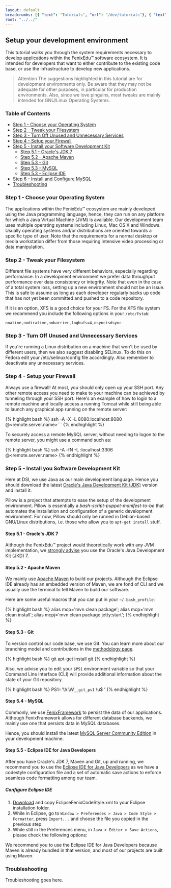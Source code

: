 ```yaml
---
layout: default
breadcrumbs: [{ "text": "Tutorials", "url": "/dev/tutorials"}, { "text": "Setup your development environment", "url": "/dev/tutorials/setup-your-development-environment/" }]
root: "../../"
---
```

## Setup your development environment

This tutorial walks you through the system requirements necessary to develop applications within the FenixEdu™ software ecosystem. It is intended for developers that want to either contribute to the existing code base, or use the infrastructure to develop new applications.

> <span>Attention</span>
> The suggestions highlighted in this tutorial are for development environments only. Be aware that they may not be adequate for other purposes, in particular for production environments. Also, since we love pinguins, most tweaks are mainly intended for GNU/Linux Operating Systems.

### Table of Contents
* [Step 1 - Choose your Operating System](#toc_2)
* [Step 2 - Tweak your Filesystem](#toc_3)
* [Step 3 - Turn Off Unused and Unnecessary Services](#toc_4)
* [Step 4 - Setup your Firewall](#toc_5)
* [Step 5 - Install your Software Development Kit](#toc_6)
	* [Step 5.1 - Oracle's JDK 7](#toc_7)
	* [Step 5.2 - Apache Maven](#toc_8)
	* [Step 5.3 - Git](#toc_9)
	* [Step 5.3 - MySQL](#toc_10)
	* [Step 5.3 - Eclipse IDE](#toc_11)
* [Step 6 - Install and Configure MySQL](#toc_12)
* [Troubleshooting](#toc_13)


### Step 1 - Choose your Operating System

The applications within the FenixEdu™ ecosystem are mainly developed using the Java programming language, hence, they can run on any platform for which a Java Virtual Machine (JVM) is available. Our development team uses multiple operating systems including Linux, Mac OS X and Windows. Usually operating systems and/or distributions are oriented towards a specific type of user. Note that the requirements for a normal desktop or media workstation differ from those requiring intensive video processing or data manipulation.

### Step 2 - Tweak your Filesystem

Different file systems have very different behaviors, especially regarding performance. In a development environment we prefer data throughput performance over data consistency or integrity. Note that even in the case of a total system loss, setting up a new environment should not be an issue. This is safe to assume as long as each developer regularly backs up code that has not yet been committed and pushed to a code repository.

If it is an option, XFS is a good choice for your FS. For the XFS file system we recommend you include the following options in your ```/etc/fstab```:

	noatime,nodiratime,nobarrier,logbufs=4,osyncisdsync

### Step 3 - Turn Off Unused and Unnecessary Services

If you're running a Linux distribution on a machine that won't be used by different users, then we also suggest disabling SELinux. To do this on Fedora edit your /etc/selinux/config file accordingly. Also remember to deactivate any unnecessary services.


### Step 4 - Setup your Firewall

Always use a firewall! At most, you should only open up your SSH port. Any other remote access you need to make to your machine can be achieved by tunneling through your SSH port. Here's an example of how to login to a remote machine and locally access a running Tomcat while still being able to launch any graphical app running on the remote server:

{% highlight bash %}
ssh -A -X -L 8080:localhost:8080 <remoteUserName>@<remote.server.name>```
{% endhighlight %}

To securely access a remote MySQL server, without needing to logon to the remote server, you might use a command such as:

{% highlight bash %}
ssh -A -fN -L <localport>:localhost:3306 <remoteUserName>@<remote.server.name>
{% endhighlight %}

### Step 5 - Install you Software Development Kit

Here at DSI, we use Java as our main development language. Hence you should download the latest [Oracle's Java Development Kit (JDK)][Java Oracle] version and install it.

Pillow is a project that attempts to ease the setup of the development environment. Pillow is essentially a *bash-script-puppet-manifest-to-be* that automates the installation and configuration of a generic development environment. For now, Pillow should only be runned in Debian-based GNU/Linux distributions, i.e. those who allow you to ```apt-get install``` stuff.

#### Step 5.1 - Oracle's JDK 7

Although the FenixEdu™ project would theoretically work with any JVM implementation, we <u>strongly advise</u> you use the Oracle's Java Development Kit (JKD) 7.

#### Step 5.2 - Apache Maven

We mainly use [Apache Maven][Maven] to build our projects. Although the Eclipse IDE already has an embedded version of Maven, we are fond of CLI and we usually use the terminal to tell Maven to build our software.

Here are some useful macros that you can put in your ```~/.bash_profile```:

{% highlight bash %}
alias mcp='mvn clean package';
alias mcp='mvn clean install';
alias mcpj='mvn clean package jetty:start';
{% endhighlight %}


#### Step 5.3 - Git

To version control our code base, we use Git. You can learn more about our branching model and contributions in the [methodology page][Methodology].

{% highlight bash %}
git apt-get install git
{% endhighlight %}


Also, we advise you to edit your ```$PS1``` environment variable so that your Command Line Interface (CLI) will provide additional information about the state of your Git repository.

{% highlight bash %}
PS1='\h:\W`__git_ps1` \u\$ '
{% endhighlight %}

#### Step 5.4 - MySQL

Commonly, we use [FenixFramework][FenixFramework] to persist the data of our applications. Although FenixFramework allows for different database backends, we mainly use one that persists data in MySQL databases.

Hence, you should install the latest [MySQL Server Community Edition][MySQL] in your development machine.

#### Step 5.5 - Eclipse IDE for Java Developers

After you have Oracle's JDK 7, Maven and Git, up and running, we recommend you to use the [Eclipse IDE for Java Developers][Eclipse] as we have a codestyle configuration file and a set of automatic save actions to enforce seamless code formatting among our team.

##### Configure Eclipse IDE

1. [Download][EclipseFenixCodeStyleFile] and copy EclipseFenixCodeStyle.xml to your Eclipse installation folder.
2. While in Eclipse, go to ```Window > Preferences > Java > Code Style > Formatter```, press ```Import...``` and choose the file you copied in the previous step.
3. While still in the Preferences menu, in ```Java > Editor > Save Actions```, please check the following options:




We recommend you to use the Eclipse IDE for Java Developers because Maven is already bundled in that version, and most of our projects are built using Maven.

### Troubleshooting

Troubleshooting goes here.


[EclipseFenixCodeStyleFile]: https://raw.github.com/FenixEdu/fenix/master/EclipseFenixCodeSyle.xml
[FenixFramework]: http://fenix-framework.github.io/
[Eclipse]: http://www.eclipse.org/downloads/
[Methodology]: /dev/methodology
[Maven]: http://maven.apache.org/
[MySQL]: http://dev.mysql.com/downloads/
[Java Oracle]: http://www.oracle.com/technetwork/java/javase/downloads/index.html